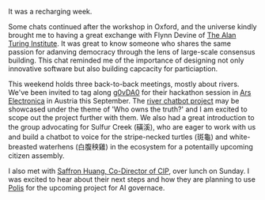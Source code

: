 
It was a recharging week. 

Some chats continued after the workshop in Oxford, and the universe kindly brought me to having a great exchange with Flynn Devine of [The Alan Turing Institute](https://www.turing.ac.uk/). It was great to know someone who shares the same passion for adanving democracy through the lens of large-scale consensus building. This chat reminded me of the importance of designing not only innovative software but also building capcacity for particiaption.

This weekend holds three back-to-back meetings, mostly about rivers. We've been invited to tag along [g0vDA0](https://da0.g0v.tw/) for their hackathon session in [Ars Electronica](https://ars.electronica.art/festival/en/) in Austria this September. The [river chatbot project](https://shuyanglin.com/#/projects/river-chatbot) may be showcased under the theme of 'Who owns the truth?' and I am excited to scope out the project further with them. We also had a great introduction to the group advocating for Sulfur Creek (磺溪), who are eager to work with us and build a chatbot to voice for the stripe-necked turtles (斑龜) and white-breasted waterhens (白腹秧雞) in the ecosystem for a potentailly upcoming citizen assembly. 

I also met with [Saffron Huang, Co-Director of CIP](https://saffronhuang.com/), over lunch on Sunday. I was excited to hear about their next steps and how they are planning to use [Polis](https://pol.is/home) for the upcoming project for AI governace. 
